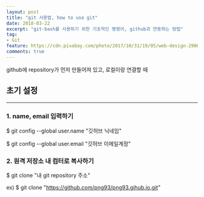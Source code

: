 ```yaml
---
layout: post
title: "git 사용법, how to use git"
date: 2018-03-22
excerpt: "git-bash를 사용하기 위한 기초적인 명령어, github과 연동하는 방법"
tag:
- Git
feature: https://cdn.pixabay.com/photo/2017/10/31/19/05/web-design-2906159__480.jpg
comments: true
---
```


github에 repository가 먼저 만들어져 있고,
로컬이랑 연결할 때


초기 설정
--
- - -

### 1. name, email 입력하기
$ git config --global user.name "깃허브 닉네임"

$ git config --global user.email "깃허브 이메일계정"

### 2. 원격 저장소 내 컴터로 복사하기
$ git clone "내 git repository 주소"

ex) $ git clone "https://github.com/png93/png93.gihub.io.git"
